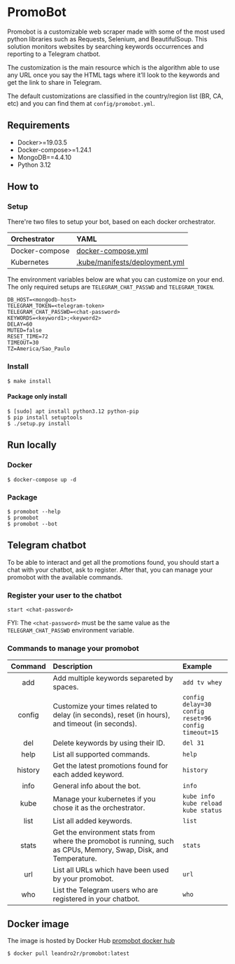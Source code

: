 # PromoBot

Promobot is a customizable web scraper made with some of the most used python libraries such as Requests, Selenium, and BeautifulSoup. This solution monitors websites by searching keywords occurrences and reporting to a Telegram chatbot.

The customization is the main resource which is the algorithm able to use any URL once you say the HTML tags where it’ll look to the keywords and get the link to share in Telegram.

The default customizations are classified in the country/region list (BR, CA, etc) and you can find them at `config/promobot.yml`.

## Requirements

- Docker>=19.03.5
- Docker-compose>=1.24.1
- MongoDB==4.4.10
- Python 3.12

## How to

### Setup

There're two files to setup your bot, based on each docker orchestrator.

|Orchestrator|YAML|
|:-|:-|
Docker-compose | [docker-compose.yml](docker-compose.yml) |
Kubernetes | [.kube/manifests/deployment.yml](.kube/manifests/deployment.yml) |

The environment variables below are what you can customize on your end.
The only required setups are `TELEGRAM_CHAT_PASSWD` and `TELEGRAM_TOKEN`.

```
DB_HOST=<mongodb-host>
TELEGRAM_TOKEN=<telegram-token>
TELEGRAM_CHAT_PASSWD=<chat-password>
KEYWORDS=<keyword1>;<keyword2>
DELAY=60
MUTED=false
RESET_TIME=72
TIMEOUT=30
TZ=America/Sao_Paulo
```

### Install

```shell
$ make install
```

#### Package only install

```shell
$ [sudo] apt install python3.12 python-pip
$ pip install setuptools
$ ./setup.py install
```

## Run locally

### Docker
```shell
$ docker-compose up -d
```

### Package
```shell
$ promobot --help
$ promobot
$ promobot --bot
```

## Telegram chatbot

To be able to interact and get all the promotions found, you should start a chat with your chatbot, ask to register. After that, you can manage your promobot with the available commands.

### Register your user to the chatbot

```
start <chat-password>
```

FYI: The `<chat-password>` must be the same value as the `TELEGRAM_CHAT_PASSWD` environment variable.

### Commands to manage your promobot

|Command|Description|Example|
|:-:|:-|:-|
| add | Add multiple keywords separeted by spaces. | `add tv whey` |
| config | Customize your times related to delay (in seconds), reset (in hours), and timeout (in seconds). | `config delay=30`<br/>`config reset=96`<br/>`config timeout=15` |
| del | Delete keywords by using their ID. | `del 31` |
| help | List all supported commands. | `help` |
| history | Get the latest promotions found for each added keyword. | `history` |
| info | General info about the bot. | `info` |
| kube | Manage your kubernetes if you chose it as the orchestrator. | `kube info`<br/>`kube reload`<br/>`kube status` |
| list | List all added keywords. | `list` |
| stats | Get the environment stats from where the promobot is running, such as CPUs, Memory, Swap, Disk, and Temperature. | `stats` |
| url | List all URLs which have been used by your promobot. | `url` |
| who | List the Telegram users who are registered in your chatbot.  | `who` |

## Docker image

The image is hosted by Docker Hub [promobot docker hub](https://hub.docker.com/r/leandro2r/promobot)

```shell
$ docker pull leandro2r/promobot:latest
```

